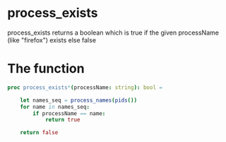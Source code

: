 # process_exists

process_exists returns a boolean which is true if the given processName (like "firefox")
exists else false

# The function
```nim
proc process_exists*(processName: string): bool =

    let names_seq = process_names(pids())
    for name in names_seq:
        if processName == name:
            return true

    return false
```